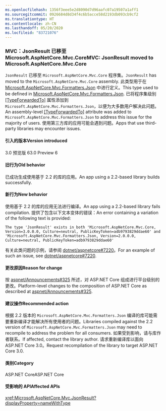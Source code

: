 ```yaml
---
ms.openlocfilehash: 1356f3eee5e2d8090d7d96aafc07a19507a1aff1
ms.sourcegitcommit: 0926684d8d34f4c6b5acce58d2193db093cb9cf2
ms.translationtype: HT
ms.contentlocale: zh-CN
ms.lasthandoff: 05/20/2020
ms.locfileid: "83721076"
---
```

### <a name="mvc-jsonresult-moved-to-microsoftaspnetcoremvccore"></a><span data-ttu-id="8eef6-101">MVC：JsonResult 已移至 Microsoft.AspNetCore.Mvc.Core</span><span class="sxs-lookup"><span data-stu-id="8eef6-101">MVC: JsonResult moved to Microsoft.AspNetCore.Mvc.Core</span></span>

<span data-ttu-id="8eef6-102">`JsonResult` 已移至 `Microsoft.AspNetCore.Mvc.Core` 程序集。</span><span class="sxs-lookup"><span data-stu-id="8eef6-102">`JsonResult` has moved to the `Microsoft.AspNetCore.Mvc.Core` assembly.</span></span> <span data-ttu-id="8eef6-103">此类型用于在 [Microsoft.AspNetCore.Mvc.Formatters.Json](https://www.nuget.org/packages/Microsoft.AspNetCore.Mvc.Formatters.Json) 中进行定义。</span><span class="sxs-lookup"><span data-stu-id="8eef6-103">This type used to be defined in [Microsoft.AspNetCore.Mvc.Formatters.Json](https://www.nuget.org/packages/Microsoft.AspNetCore.Mvc.Formatters.Json).</span></span> <span data-ttu-id="8eef6-104">已将程序集级别 [[TypeForwardedTo]](xref:System.Runtime.CompilerServices.TypeForwardedToAttribute) 属性添加到 `Microsoft.AspNetCore.Mvc.Formatters.Json`，以便为大多数用户解决此问题。</span><span class="sxs-lookup"><span data-stu-id="8eef6-104">An assembly-level [[TypeForwardedTo]](xref:System.Runtime.CompilerServices.TypeForwardedToAttribute) attribute was added to `Microsoft.AspNetCore.Mvc.Formatters.Json` to address this issue for the majority of users.</span></span> <span data-ttu-id="8eef6-105">使用第三方库的应用可能会遇到问题。</span><span class="sxs-lookup"><span data-stu-id="8eef6-105">Apps that use third-party libraries may encounter issues.</span></span>

#### <a name="version-introduced"></a><span data-ttu-id="8eef6-106">引入的版本</span><span class="sxs-lookup"><span data-stu-id="8eef6-106">Version introduced</span></span>

<span data-ttu-id="8eef6-107">3.0 预览版 6</span><span class="sxs-lookup"><span data-stu-id="8eef6-107">3.0 Preview 6</span></span>

#### <a name="old-behavior"></a><span data-ttu-id="8eef6-108">旧行为</span><span class="sxs-lookup"><span data-stu-id="8eef6-108">Old behavior</span></span>

<span data-ttu-id="8eef6-109">已成功生成使用基于 2.2 的库的应用。</span><span class="sxs-lookup"><span data-stu-id="8eef6-109">An app using a 2.2-based library builds successfully.</span></span>

#### <a name="new-behavior"></a><span data-ttu-id="8eef6-110">新行为</span><span class="sxs-lookup"><span data-stu-id="8eef6-110">New behavior</span></span>

<span data-ttu-id="8eef6-111">使用基于 2.2 的库的应用无法进行编译。</span><span class="sxs-lookup"><span data-stu-id="8eef6-111">An app using a 2.2-based library fails compilation.</span></span> <span data-ttu-id="8eef6-112">提供了包含以下文本变体的错误：</span><span class="sxs-lookup"><span data-stu-id="8eef6-112">An error containing a variation of the following text is provided:</span></span>

```
The type 'JsonResult' exists in both 'Microsoft.AspNetCore.Mvc.Core, Version=3.0.0.0, Culture=neutral, PublicKeyToken=adb9793829ddae60' and 'Microsoft.AspNetCore.Mvc.Formatters.Json, Version=2.0.0.0, Culture=neutral, PublicKeyToken=adb9793829ddae60'
```

<span data-ttu-id="8eef6-113">有关此类问题的示例，请参阅 [dotnet/aspnetcore#7220](https://github.com/dotnet/aspnetcore/issues/7220)。</span><span class="sxs-lookup"><span data-stu-id="8eef6-113">For an example of such an issue, see [dotnet/aspnetcore#7220](https://github.com/dotnet/aspnetcore/issues/7220).</span></span>

#### <a name="reason-for-change"></a><span data-ttu-id="8eef6-114">更改原因</span><span class="sxs-lookup"><span data-stu-id="8eef6-114">Reason for change</span></span>

<span data-ttu-id="8eef6-115">按 [aspnet/Announcements#325](https://github.com/aspnet/Announcements/issues/325) 所述，对 ASP.NET Core 组成进行平台级别的更改。</span><span class="sxs-lookup"><span data-stu-id="8eef6-115">Platform-level changes to the composition of ASP.NET Core as described at [aspnet/Announcements#325](https://github.com/aspnet/Announcements/issues/325).</span></span>

#### <a name="recommended-action"></a><span data-ttu-id="8eef6-116">建议操作</span><span class="sxs-lookup"><span data-stu-id="8eef6-116">Recommended action</span></span>

<span data-ttu-id="8eef6-117">根据 2.2 版本的 `Microsoft.AspNetCore.Mvc.Formatters.Json` 编译的库可能需要重新编译才能解决所有使用者的问题。</span><span class="sxs-lookup"><span data-stu-id="8eef6-117">Libraries compiled against the 2.2 version of `Microsoft.AspNetCore.Mvc.Formatters.Json` may need to recompile to address the problem for all consumers.</span></span> <span data-ttu-id="8eef6-118">如果受到影响，请与库作者联系。</span><span class="sxs-lookup"><span data-stu-id="8eef6-118">If affected, contact the library author.</span></span> <span data-ttu-id="8eef6-119">请求重新编译库以面向 ASP.NET Core 3.0。</span><span class="sxs-lookup"><span data-stu-id="8eef6-119">Request recompilation of the library to target ASP.NET Core 3.0.</span></span>

#### <a name="category"></a><span data-ttu-id="8eef6-120">类别</span><span class="sxs-lookup"><span data-stu-id="8eef6-120">Category</span></span>

<span data-ttu-id="8eef6-121">ASP.NET Core</span><span class="sxs-lookup"><span data-stu-id="8eef6-121">ASP.NET Core</span></span>

#### <a name="affected-apis"></a><span data-ttu-id="8eef6-122">受影响的 API</span><span class="sxs-lookup"><span data-stu-id="8eef6-122">Affected APIs</span></span>

<xref:Microsoft.AspNetCore.Mvc.JsonResult?displayProperty=nameWithType>

<!-- 

#### Affected APIs

`T:Microsoft.AspNetCore.Mvc.JsonResult`

-->
